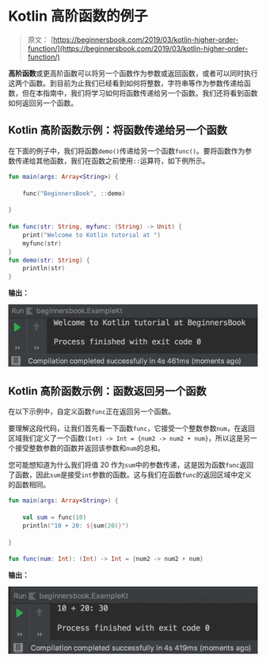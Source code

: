 # Kotlin 高阶函数的例子

> 原文： [https://beginnersbook.com/2019/03/kotlin-higher-order-function/](https://beginnersbook.com/2019/03/kotlin-higher-order-function/)

**高阶函数**或更高阶函数可以将另一个函数作为参数或返回函数，或者可以同时执行这两个函数。到目前为止我们已经看到如何将整数，字符串等作为参数传递给函数，但在本指南中，我们将学习如何将函数传递给另一个函数。我们还将看到函数如何返回另一个函数。

## Kotlin 高阶函数示例：将函数传递给另一个函数

在下面的例子中，我们将函数`demo()`传递给另一个函数`func()`。要将函数作为参数传递给其他函数，我们在函数之前使用`::`运算符，如下例所示。

```kotlin
fun main(args: Array<String>) {

    func("BeginnersBook", ::demo)

}

fun func(str: String, myfunc: (String) -> Unit) {
    print("Welcome to Kotlin tutorial at ")
    myfunc(str)
}
fun demo(str: String) {
    println(str)
}
```

**输出：**

![Kotlin Higher order function](img/d7c5ce1e2d2e39e079b93256322b7c7c.jpg)

## Kotlin 高阶函数示例：函数返回另一个函数

在以下示例中，自定义函数`func`正在返回另一个函数。

要理解这段代码，让我们首先看一下函数`func`，它接受一个整数参数`num`，在返回区域我们定义了一个函数`(Int) -> Int = {num2 -> num2 + num}`，所以这是另一个接受整数参数的函数并返回该参数和`num`的总和。

您可能想知道为什么我们将值 20 作为`sum`中的参数传递，这是因为函数`func`返回了函数，因此`sum`是接受`int`参数的函数。这与我们在函数`func`的返回区域中定义的函数相同。

```kotlin
fun main(args: Array<String>) {

    val sum = func(10)
    println("10 + 20: ${sum(20)}")

}

fun func(num: Int): (Int) -> Int = {num2 -> num2 + num}
```

**输出：**

![Kotlin higher order function returns another function](img/2ea0fc6fe517cc1510e31bb2f778d217.jpg)